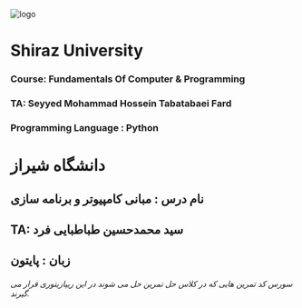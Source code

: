 
![logo](https://camo.githubusercontent.com/fb2c1a663541474b48cbf81d33f772dadaa8012c0050a7fa4414a592191cbc6a/68747470733a2f2f64726976652e676f6f676c652e636f6d2f752f302f75633f69643d313355433139707a31616458506165634949426c715957544e496b704d386e767a266578706f72743d646f776e6c6f6164)
# Shiraz University
### Course: Fundamentals Of Computer & Programming
### TA: Seyyed Mohammad Hossein Tabatabaei Fard
### Programming Language : Python

 # دانشگاه شیراز
 ## نام درس : مبانی کامپیوتر و برنامه  سازی
 ## TA: سید محمدحسین طباطبایی فرد
 ## زبان : پایتون
###### سورس کد تمرین هایی که در کلاس حل تمرین حل می شوند در این ریپازیتوری قرار می گیرند.
